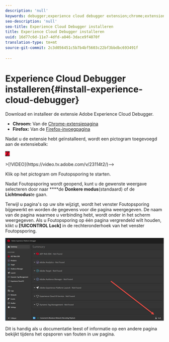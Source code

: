 ```yaml
---
description: 'null'
keywords: debugger;experience cloud debugger extension;chrome;extension;install
seo-description: 'null'
seo-title: Experience Cloud Debugger installeren
title: Experience Cloud Debugger installeren
uuid: 16d77c6d-11e7-4dfd-a846-3dace9f4070f
translation-type: tm+mt
source-git-commit: 2c3d056451c5b7b4bf5603c22bf3bbdbc693491f

---
```



# Experience Cloud Debugger installeren{#install-experience-cloud-debugger}

Download en installeer de extensie Adobe Experience Cloud Debugger.

* **Chroom:** Van de [Chrome-extensiepagina](https://chrome.google.com/webstore/detail/adobe-experience-cloud-de/ocdmogmohccmeicdhlhhgepeaijenapj)
* **Firefox:** Van de [Firefox-invoegpagina](https://addons.mozilla.org/en-US/firefox/addon/adobe-experience-platform-dbg/)

Nadat u de extensie hebt geïnstalleerd, wordt een pictogram toegevoegd aan de extensiebalk:

![](assets/start-icon.jpg)

<!-->>[!VIDEO](https://video.tv.adobe.com/v/23114t2/)-->

Klik op het pictogram om Foutopsporing te starten.

Nadat Foutopsporing wordt geopend, kunt u de gewenste weergave selecteren door naar ****de **Donkere modus**(standaard) of de **Lichtmodus**te gaan.

Terwijl u pagina&#39;s op uw site wijzigt, wordt het venster Foutopsporing bijgewerkt en worden de gegevens voor die pagina weergegeven. De naam van de pagina waarmee u verbinding hebt, wordt onder in het scherm weergegeven. Als u Foutopsporing op één pagina vergrendeld wilt houden, klikt u **[!UICONTROL Lock]** in de rechteronderhoek van het venster Foutopsporing.

![](assets/lock.jpg)

Dit is handig als u documentatie leest of informatie op een andere pagina bekijkt tijdens het opsporen van fouten in uw pagina.